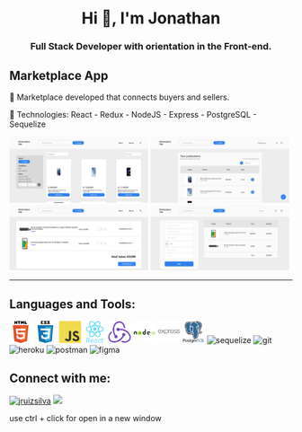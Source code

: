 <h1 align="center"> Hi 👋, I'm Jonathan </h1>

<h3 align="center"> Full Stack Developer with orientation in the Front-end. </h2>

<!-- - 👨‍💻 Some of my projects are available at [https://jruizsilva.netlify.app](https://jruizsilva.netlify.app) -->

## Marketplace App

📌 Marketplace developed that connects buyers and sellers.

🚀 Technologies:
React - Redux - NodeJS - Express - PostgreSQL - Sequelize

<div>
  <a href="https://github.com/jruizsilva/e-commerce-labs" target="_blank"><img width='49%' src='./images/marketplace/home.png' /></a>
  <a href="https://github.com/jruizsilva/e-commerce-labs" target="_blank"><img width='49%' src='./images/marketplace/mypublicationspage.png' /></a>
</div>
<div>
  <a href="https://github.com/jruizsilva/e-commerce-labs" target="_blank"><img width='49%' src='./images/marketplace/cartpage.png' /></a>
  <a href="https://github.com/jruizsilva/e-commerce-labs" target="_blank"><img width='49%' src='./images/marketplace/checkoutpage.png' /></a>
</div>

<hr/>

## Languages and Tools:

<p>
  <img src="https://raw.githubusercontent.com/devicons/devicon/master/icons/html5/html5-original-wordmark.svg" alt="html5" width="40" height="40"/>
  <img src="https://raw.githubusercontent.com/devicons/devicon/master/icons/css3/css3-original-wordmark.svg" alt="css3" width="40" height="40"/>
  <img src="https://raw.githubusercontent.com/devicons/devicon/master/icons/javascript/javascript-original.svg" alt="javascript" width="40" height="40"/>
  <img src="https://raw.githubusercontent.com/devicons/devicon/master/icons/react/react-original-wordmark.svg" alt="react" width="40" height="40"/>
  <img src="https://raw.githubusercontent.com/devicons/devicon/master/icons/redux/redux-original.svg" alt="redux" width="40" height="40"/>
  <img src="https://raw.githubusercontent.com/devicons/devicon/master/icons/nodejs/nodejs-original-wordmark.svg" alt="nodejs" width="40" height="40"/>
  <img src="https://raw.githubusercontent.com/devicons/devicon/master/icons/express/express-original-wordmark.svg" alt="express" width="40" height="40"/>
  <img src="https://raw.githubusercontent.com/devicons/devicon/master/icons/postgresql/postgresql-original-wordmark.svg" alt="postgresql" width="40" height="40"/>
  <img src="https://cdn.iconscout.com/icon/free/png-64/sequelize-2-1175003.png" alt="sequelize" width="40" height="40"/>
  <img src="https://www.vectorlogo.zone/logos/git-scm/git-scm-icon.svg" alt="git" width="40" height="40"/>
  <img src="https://www.vectorlogo.zone/logos/heroku/heroku-icon.svg" alt="heroku" width="40" height="40"/>
  <img src="https://www.vectorlogo.zone/logos/getpostman/getpostman-icon.svg" alt="postman" width="40" height="40"/> 
  <img src="https://www.vectorlogo.zone/logos/figma/figma-icon.svg" alt="figma" width="40" height="40"/>
</p>

## Connect with me:

<div>
<span>
<a href="https://linkedin.com/in/jruizsilva" target="_blank"><img src="https://cdn.iconscout.com/icon/free/png-64/linkedin-2752135-2284952.png" alt="jruizsilva" height="35" /></a>
</span>

<span>
<a href="mailto:ruizsilvajonathan@gmail.com" >
<img height="35" src="https://i.ibb.co/zPfK6jM/gmail.png" /></a>
</span>
</div>

use ctrl + click for open in a new window
